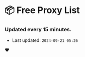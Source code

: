 # :package: Free Proxy List
### Updated every 15 minutes.

- Last updated: `2024-09-21 05:26`

:heart:
